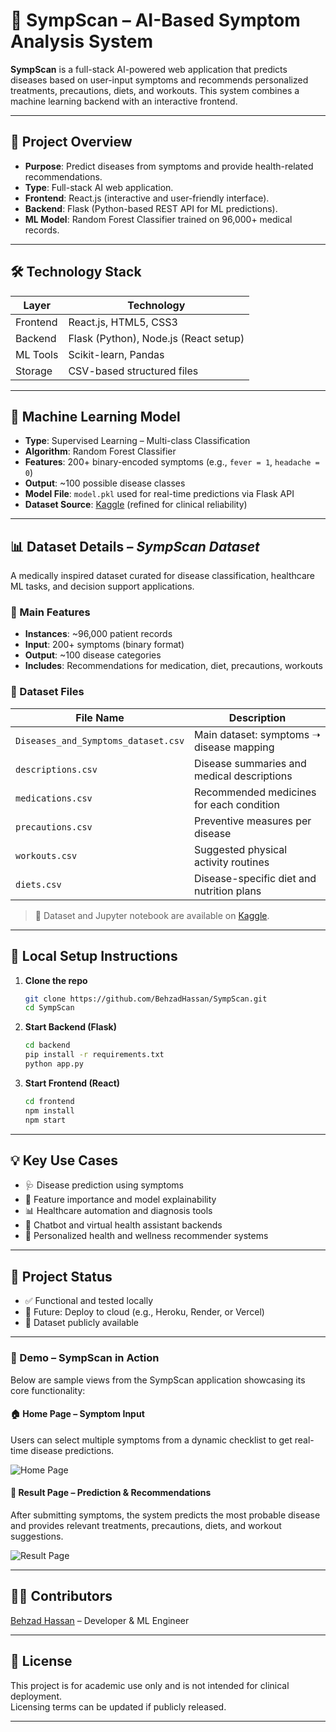 # 🤖 SympScan – AI-Based Symptom Analysis System

**SympScan** is a full-stack AI-powered web application that predicts diseases based on user-input symptoms and recommends personalized treatments, precautions, diets, and workouts. This system combines a machine learning backend with an interactive frontend.

---

## 🧭 Project Overview

- **Purpose**: Predict diseases from symptoms and provide health-related recommendations.
- **Type**: Full-stack AI web application.
- **Frontend**: React.js (interactive and user-friendly interface).
- **Backend**: Flask (Python-based REST API for ML predictions).
- **ML Model**: Random Forest Classifier trained on 96,000+ medical records.

---

## 🛠️ Technology Stack

| Layer       | Technology                  |
|------------|------------------------------|
| Frontend   | React.js, HTML5, CSS3        |
| Backend    | Flask (Python), Node.js (React setup) |
| ML Tools   | Scikit-learn, Pandas         |
| Storage    | CSV-based structured files   |

---

## 🤖 Machine Learning Model

- **Type**: Supervised Learning – Multi-class Classification  
- **Algorithm**: Random Forest Classifier  
- **Features**: 200+ binary-encoded symptoms (e.g., `fever = 1`, `headache = 0`)  
- **Output**: ~100 possible disease classes  
- **Model File**: `model.pkl` used for real-time predictions via Flask API  
- **Dataset Source**: [Kaggle](https://www.kaggle.com/datasets/behzadhassan/sympscan-symptomps-to-disease) (refined for clinical reliability)

---

## 📊 Dataset Details – *SympScan Dataset*

A medically inspired dataset curated for disease classification, healthcare ML tasks, and decision support applications.

### 📑 Main Features

- **Instances**: ~96,000 patient records  
- **Input**: 200+ symptoms (binary format)  
- **Output**: ~100 disease categories  
- **Includes**: Recommendations for medication, diet, precautions, workouts

### 📁 Dataset Files

| File Name                          | Description                                      |
|-----------------------------------|--------------------------------------------------|
| `Diseases_and_Symptoms_dataset.csv` | Main dataset: symptoms ➝ disease mapping        |
| `descriptions.csv`                | Disease summaries and medical descriptions       |
| `medications.csv`                 | Recommended medicines for each condition         |
| `precautions.csv`                 | Preventive measures per disease                  |
| `workouts.csv`                    | Suggested physical activity routines             |
| `diets.csv`                       | Disease-specific diet and nutrition plans        |

> 📌 Dataset and Jupyter notebook are available on [Kaggle](https://www.kaggle.com/datasets/behzadhassan/sympscan-symptomps-to-disease).

---

## 🚀 Local Setup Instructions

1. **Clone the repo**
   ```bash
   git clone https://github.com/BehzadHassan/SympScan.git
   cd SympScan
   
2. **Start Backend (Flask)**
   ```bash
   cd backend
   pip install -r requirements.txt
   python app.py


3. **Start Frontend (React)**
   ```bash
   cd frontend
   npm install
   npm start

---

## 💡 Key Use Cases

- 🩺 Disease prediction using symptoms  
- 🧠 Feature importance and model explainability  
- 📊 Healthcare automation and diagnosis tools  
- 🤖 Chatbot and virtual health assistant backends  
- 🧬 Personalized health and wellness recommender systems  

---

## 📌 Project Status

- ✅ Functional and tested locally  
- 🚧 Future: Deploy to cloud (e.g., Heroku, Render, or Vercel)  
- 📁 Dataset publicly available  

---

### 📸 Demo – SympScan in Action

Below are sample views from the SympScan application showcasing its core functionality:

#### 🏠 Home Page – Symptom Input
Users can select multiple symptoms from a dynamic checklist to get real-time disease predictions.

![Home Page](./Screenshots/Img1.png)

#### 🧾 Result Page – Prediction & Recommendations
After submitting symptoms, the system predicts the most probable disease and provides relevant treatments, precautions, diets, and workout suggestions.

![Result Page](./Screenshots/Img2.png)

---

## 👨‍💻 Contributors

[Behzad Hassan](https://github.com/BehzadHassan) – Developer & ML Engineer

---

## 📜 License

This project is for academic use only and is not intended for clinical deployment.  
Licensing terms can be updated if publicly released.

---
